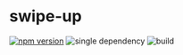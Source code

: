 # swipe-up
[![npm version](https://badge.fury.io/js/swipe-up.svg)](https://badge.fury.io/js/swipe-up) ![single dependency](https://david-dm.org/TheBit/swipe-up.svg) ![build](https://travis-ci.org/device-hackers/swipe-up.svg?branch=master)
